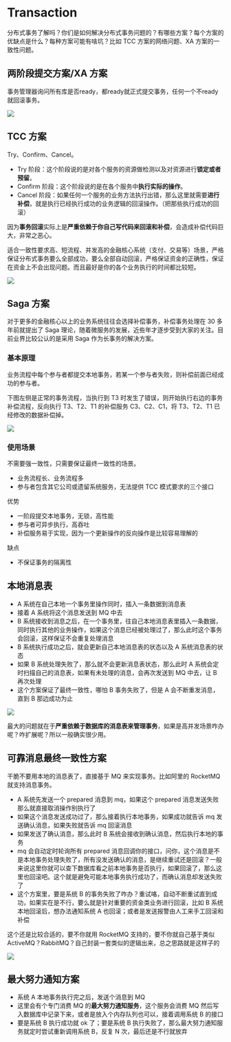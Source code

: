 # Transaction

分布式事务了解吗？你们是如何解决分布式事务问题的？有哪些方案？每个方案的优缺点是什么？每种方案可能有啥坑？比如 TCC 方案的网络问题、XA 方案的一致性问题。

## 两阶段提交方案/XA 方案

事务管理器询问所有库是否ready，都ready就正式提交事务，任何一个不ready就回滚事务。

![](media/16472250868038.jpg)

## TCC 方案

Try、Confirm、Cancel。

* Try 阶段：这个阶段说的是对各个服务的资源做检测以及对资源进行**锁定或者预留**。
* Confirm 阶段：这个阶段说的是在各个服务中**执行实际的操作**。
* Cancel 阶段：如果任何一个服务的业务方法执行出错，那么这里就需要**进行补偿**，就是执行已经执行成功的业务逻辑的回滚操作。（把那些执行成功的回滚）

因为**事务回滚**实际上是**严重依赖于你自己写代码来回滚和补偿**，会造成补偿代码巨大，非常之恶心。

适合一致性要求高、短流程、并发高的金融核心系统（支付、交易等）场景，严格保证分布式事务要么全部成功，要么全部自动回滚，严格保证资金的正确性，保证在资金上不会出现问题。而且最好是你的各个业务执行的时间都比较短。

![](media/16472254509041.jpg)

## Saga 方案

对于更多的金融核心以上的业务系统往往会选择补偿事务，补偿事务处理在 30 多年前就提出了 Saga 理论，随着微服务的发展，近些年才逐步受到大家的关注。目前业界比较公认的是采用 Saga 作为长事务的解决方案。

### 基本原理

业务流程中每个参与者都提交本地事务，若某一个参与者失败，则补偿前面已经成功的参与者。

下图左侧是正常的事务流程，当执行到 T3 时发生了错误，则开始执行右边的事务补偿流程，反向执行 T3、T2、T1 的补偿服务 C3、C2、C1，将 T3、T2、T1 已经修改的数据补偿掉。

![](media/16472257119284.jpg)

### 使用场景

不需要强一致性，只需要保证最终一致性的场景。

* 业务流程长、业务流程多
* 参与者包含其它公司或遗留系统服务，无法提供 TCC 模式要求的三个接口

优势

* 一阶段提交本地事务，无锁，高性能
* 参与者可异步执行，高吞吐
* 补偿服务易于实现，因为一个更新操作的反向操作是比较容易理解的

缺点

* 不保证事务的隔离性

## 本地消息表

* A 系统在自己本地一个事务里操作同时，插入一条数据到消息表
* 接着 A 系统将这个消息发送到 MQ 中去
* B 系统接收到消息之后，在一个事务里，往自己本地消息表里插入一条数据，同时执行其他的业务操作，如果这个消息已经被处理过了，那么此时这个事务会回滚，这样保证不会重复处理消息
* B 系统执行成功之后，就会更新自己本地消息表的状态以及 A 系统消息表的状态
* 如果 B 系统处理失败了，那么就不会更新消息表状态，那么此时 A 系统会定时扫描自己的消息表，如果有未处理的消息，会再次发送到 MQ 中去，让 B 再次处理
* 这个方案保证了最终一致性，哪怕 B 事务失败了，但是 A 会不断重发消息，直到 B 那边成功为止

![](media/16472260140463.jpg)

最大的问题就在于**严重依赖于数据库的消息表来管理事务**，如果是高并发场景咋办呢？咋扩展呢？所以一般确实很少用。

## 可靠消息最终一致性方案

干脆不要用本地的消息表了，直接基于 MQ 来实现事务。比如阿里的 RocketMQ 就支持消息事务。

* A 系统先发送一个 prepared 消息到 mq，如果这个 prepared 消息发送失败那么就直接取消操作别执行了
* 如果这个消息发送成功过了，那么接着执行本地事务，如果成功就告诉 mq 发送确认消息，如果失败就告诉 mq 回滚消息
* 如果发送了确认消息，那么此时 B 系统会接收到确认消息，然后执行本地的事务
* mq 会自动定时轮询所有 prepared 消息回调你的接口，问你，这个消息是不是本地事务处理失败了，所有没发送确认的消息，是继续重试还是回滚？一般来说这里你就可以查下数据库看之前本地事务是否执行，如果回滚了，那么这里也回滚吧。这个就是避免可能本地事务执行成功了，而确认消息却发送失败了
* 这个方案里，要是系统 B 的事务失败了咋办？重试咯，自动不断重试直到成功，如果实在是不行，要么就是针对重要的资金类业务进行回滚，比如 B 系统本地回滚后，想办法通知系统 A 也回滚；或者是发送报警由人工来手工回滚和补偿

这个还是比较合适的，要不你就用 RocketMQ 支持的，要不你就自己基于类似 ActiveMQ？RabbitMQ？自己封装一套类似的逻辑出来，总之思路就是这样子的

![](media/16472266749252.jpg)

## 最大努力通知方案

* 系统 A 本地事务执行完之后，发送个消息到 MQ
* 这里会有个专门消费 MQ 的**最大努力通知服务**，这个服务会消费 MQ 然后写入数据库中记录下来，或者是放入个内存队列也可以，接着调用系统 B 的接口
* 要是系统 B 执行成功就 ok 了；要是系统 B 执行失败了，那么最大努力通知服务就定时尝试重新调用系统 B，反复 N 次，最后还是不行就放弃


